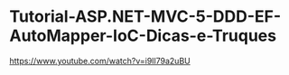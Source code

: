 # Tutorial-ASP.NET-MVC-5-DDD-EF-AutoMapper-IoC-Dicas-e-Truques
https://www.youtube.com/watch?v=i9Il79a2uBU
